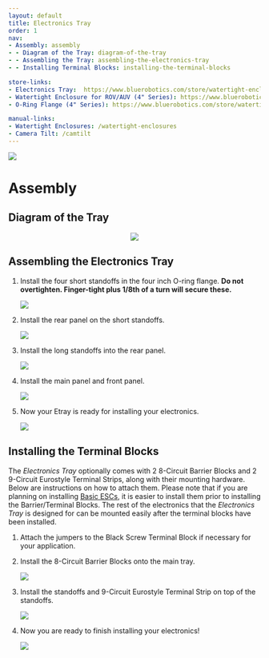```yaml
---
layout: default
title: Electronics Tray
order: 1
nav:
- Assembly: assembly
- - Diagram of the Tray: diagram-of-the-tray
- - Assembling the Tray: assembling-the-electronics-tray
- - Installing Terminal Blocks: installing-the-terminal-blocks

store-links:
- Electronics Tray:  https://www.bluerobotics.com/store/watertight-enclosures/4-series/electronics-tray-2/
- Watertight Enclosure for ROV/AUV (4" Series): https://www.bluerobotics.com/store/watertight-enclosures/wte4-asm-r1/
- O-Ring Flange (4" Series): https://www.bluerobotics.com/store/watertight-enclosures/wte4-m-flange-seal-r3/

manual-links:
- Watertight Enclosures: /watertight-enclosures
- Camera Tilt: /camtilt
---
```


<img src="/etray/cad/electronics-tray-render.png" class="img-responsive" style="max-width:900px" />

# Assembly

## Diagram of the Tray

<p align="center">
<img src="/etray/cad/elec-tray-annotated.png" class="img-responsive" style="max-width:900px" />
</p>

## Assembling the Electronics Tray

1. Install the four short standoffs in the four inch O-ring flange. **Do not overtighten. Finger-tight plus 1/8th of a turn will secure these.**

	<img src="/etray/cad/ASSEM-ETRAY-X1-FOR-DOC.PNG" class="img-responsive" style="max-width:900px" />

2. Install the rear panel on the short standoffs.

	<img src="/etray/cad/ASSEM-ETRAY-X1-FOR-DOC-2.PNG" class="img-responsive" style="max-width:900px" />

3. Install the long standoffs into the rear panel.

	<img src="/etray/cad/ASSEM-ETRAY-X1-FOR-DOC-3.PNG" class="img-responsive" style="max-width:900px" />

4. Install the main panel and front panel. 

	<img src="/etray/cad/ASSEM-ETRAY-X1-FOR-DOC-4.PNG" class="img-responsive" style="max-width:900px" />

5. Now your Etray is ready for installing your electronics.

	<img src="/etray/cad/ASSEM-ETRAY-X1-FOR-DOC-5.PNG" class="img-responsive" style="max-width:900px" />

## Installing the Terminal Blocks

The _Electronics Tray_ optionally comes with 2 8-Circuit Barrier Blocks and 2 9-Circuit Eurostyle Terminal Strips, along with their mounting hardware. Below are instructions on how to attach them. Please note that if you are planning on installing [Basic ESCs](https://www.bluerobotics.com/store/speed-controllers/besc-30-r1/), it is easier to install them prior to installing the Barrier/Terminal Blocks. The rest of the electronics that the _Electronics Tray_ is designed for can be mounted easily after the terminal blocks have been installed. 

1. Attach the jumpers to the Black Screw Terminal Block if necessary for your application.


2. Install the 8-Circuit Barrier Blocks onto the main tray.

	<img src="/etray/cad/ASSEM-ETRAY-X1-FOR-DOC-7.PNG" class="img-responsive" style="max-width:900px" />

3. Install the standoffs and 9-Circuit Eurostyle Terminal Strip on top of the standoffs.

	<img src="/etray/cad/ASSEM-ETRAY-X1-FOR-DOC-8.PNG" class="img-responsive" style="max-width:900px" />

4. Now you are ready to finish installing your electronics!

	<img src="/etray/cad/ASSEM-ETRAY-X1-FOR-DOC-9.PNG" class="img-responsive" style="max-width:900px" />


